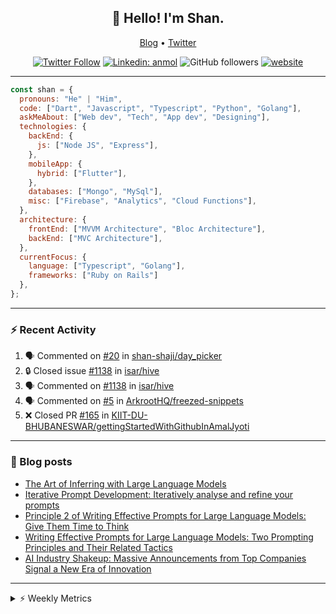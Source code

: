 <h2 align="center">👋 Hello! I'm Shan.</h2>
<p align="center">
  <a href="https://medium.com/feed/@shan-shaji">Blog</a> •
  <a href="https://twitter.com/intent/follow?screen_name=shan__shaji">Twitter</a>
</p>

<p align="center"><a href="https://twitter.com/intent/follow?screen_name=shan__shaji"><img src="https://img.shields.io/twitter/follow/shan__shaji?style=flat" alt="Twitter Follow"></a>
<a href="https://www.linkedin.com/in/shan-shaji/"><img src="https://img.shields.io/badge/shan-shaji?style=flat-square&amp;logo=Linkedin&amp;logoColor=white&amp;link=https://www.linkedin.com/in/shan-shaji/" alt="Linkedin: anmol"></a>
<img src="https://img.shields.io/github/followers/shan-shaji?label=Follow&amp;style=social" alt="GitHub followers">
<a href="http://shan-shaji.github.io/"><img src="https://img.shields.io/badge/Website-46a2f1.svg?&amp;style=flat-square&amp;logo=Google-Chrome&amp;logoColor=white&amp;link=http://shan-shaji.github.io/" alt="website"></a></p>

<hr>

```javascript
const shan = {
  pronouns: "He" | "Him",
  code: ["Dart", "Javascript", "Typescript", "Python", "Golang"],
  askMeAbout: ["Web dev", "Tech", "App dev", "Designing"],
  technologies: {
    backEnd: {
      js: ["Node JS", "Express"],
    },
    mobileApp: {
      hybrid: ["Flutter"],
    },
    databases: ["Mongo", "MySql"],
    misc: ["Firebase", "Analytics", "Cloud Functions"],
  },
  architecture: {
    frontEnd: ["MVVM Architecture", "Bloc Architecture"],
    backEnd: ["MVC Architecture"],
  },
  currentFocus: {
    language: ["Typescript", "Golang"],
    frameworks: ["Ruby on Rails"]
  },
};
```

---

### ⚡ Recent Activity

<!--START_SECTION:activity-->
1. 🗣 Commented on [#20](https://github.com/shan-shaji/day_picker/issues/20#issuecomment-1754365423) in [shan-shaji/day_picker](https://github.com/shan-shaji/day_picker)
2. 🔒 Closed issue [#1138](https://github.com/isar/hive/issues/1138) in [isar/hive](https://github.com/isar/hive)
3. 🗣 Commented on [#1138](https://github.com/isar/hive/issues/1138#issuecomment-1749941825) in [isar/hive](https://github.com/isar/hive)
4. 🗣 Commented on [#5](https://github.com/ArkrootHQ/freezed-snippets/issues/5#issuecomment-1716149855) in [ArkrootHQ/freezed-snippets](https://github.com/ArkrootHQ/freezed-snippets)
5. ❌ Closed PR [#165](https://github.com/KIIT-DU-BHUBANESWAR/gettingStartedWithGithubInAmalJyoti/pull/165) in [KIIT-DU-BHUBANESWAR/gettingStartedWithGithubInAmalJyoti](https://github.com/KIIT-DU-BHUBANESWAR/gettingStartedWithGithubInAmalJyoti)
<!--END_SECTION:activity-->

---

### 📕 Blog posts

<!-- BLOG-POST-LIST:START -->
- [The Art of Inferring with Large Language Models](https://dev.to/arkroot/the-art-of-inferring-with-large-language-models-243m)
- [Iterative Prompt Development: Iteratively analyse and refine your prompts](https://dev.to/arkroot/iterative-prompt-development-iteratively-analyse-and-refine-your-prompts-3ibl)
- [Principle 2 of Writing Effective Prompts for Large Language Models: Give Them Time to Think](https://dev.to/arkroot/principle-2-of-writing-effective-prompts-for-large-language-models-give-them-time-to-think-25j3)
- [Writing Effective Prompts for Large Language Models: Two Prompting Principles and Their Related Tactics](https://dev.to/arkroot/writing-effective-prompts-for-large-language-models-two-prompting-principles-and-their-related-tactics-151a)
- [AI Industry Shakeup: Massive Announcements from Top Companies Signal a New Era of Innovation](https://dev.to/shanshaji/ai-industry-shakeup-massive-announcements-from-top-companies-signal-a-new-era-of-innovation-pj7)
<!-- BLOG-POST-LIST:END -->

<hr>
<details>
    <summary>⚡ Weekly Metrics</summary>
    <p>
    
<!--START_SECTION:waka-->
![Code Time](http://img.shields.io/badge/Code%20Time-2%2C737%20hrs%2010%20mins-blue)

![Profile Views](http://img.shields.io/badge/Profile%20Views-0-blue)

**🐱 My GitHub Data** 

> 📦 ? Used in GitHub's Storage 
 > 
> 🏆 589 Contributions in the Year 2023
 > 
> 💼 Opted to Hire
 > 
> 📜 126 Public Repositories 
 > 
> 🔑 0 Private Repositories 
 > 
**I'm a Night 🦉** 

```text
🌞 Morning                6758 commits        ████░░░░░░░░░░░░░░░░░░░░░   15.00 % 
🌆 Daytime                13117 commits       ███████░░░░░░░░░░░░░░░░░░   29.11 % 
🌃 Evening                18783 commits       ██████████░░░░░░░░░░░░░░░   41.69 % 
🌙 Night                  6397 commits        ████░░░░░░░░░░░░░░░░░░░░░   14.20 % 
```
📅 **I'm Most Productive on Thursday** 

```text
Monday                   7267 commits        ████░░░░░░░░░░░░░░░░░░░░░   16.13 % 
Tuesday                  7571 commits        ████░░░░░░░░░░░░░░░░░░░░░   16.80 % 
Wednesday                5733 commits        ███░░░░░░░░░░░░░░░░░░░░░░   12.72 % 
Thursday                 8730 commits        █████░░░░░░░░░░░░░░░░░░░░   19.38 % 
Friday                   8391 commits        █████░░░░░░░░░░░░░░░░░░░░   18.62 % 
Saturday                 3670 commits        ██░░░░░░░░░░░░░░░░░░░░░░░   08.15 % 
Sunday                   3693 commits        ██░░░░░░░░░░░░░░░░░░░░░░░   08.20 % 
```


📊 **This Week I Spent My Time On** 

```text
🕑︎ Time Zone: Asia/Kolkata

💬 Programming Languages: 
Dart                     3 hrs 20 mins       ████████████████░░░░░░░░░   64.28 % 
YAML                     48 mins             ████░░░░░░░░░░░░░░░░░░░░░   15.54 % 
Assembly                 24 mins             ██░░░░░░░░░░░░░░░░░░░░░░░   07.77 % 
JavaScript               16 mins             █░░░░░░░░░░░░░░░░░░░░░░░░   05.34 % 
textmate                 7 mins              █░░░░░░░░░░░░░░░░░░░░░░░░   02.53 % 

🔥 Editors: 
Android Studio           4 hrs 50 mins       ███████████████████████░░   92.92 % 
VS Code                  22 mins             ██░░░░░░░░░░░░░░░░░░░░░░░   07.08 % 

🐱‍💻 Projects: 
turbo-flutter            4 hrs 50 mins       ███████████████████████░░   92.92 % 
cherry_pick              16 mins             █░░░░░░░░░░░░░░░░░░░░░░░░   05.39 % 
turbo                    5 mins              ░░░░░░░░░░░░░░░░░░░░░░░░░   01.69 % 

💻 Operating System: 
Mac                      5 hrs 12 mins       █████████████████████████   100.00 % 
```

**I Mostly Code in Dart** 

```text
Dart                     52 repos            ████████████░░░░░░░░░░░░░   46.43 % 
Python                   6 repos             █░░░░░░░░░░░░░░░░░░░░░░░░   05.36 % 
TypeScript               4 repos             █░░░░░░░░░░░░░░░░░░░░░░░░   03.57 % 
C++                      3 repos             █░░░░░░░░░░░░░░░░░░░░░░░░   02.68 % 
Shell                    1 repo              ░░░░░░░░░░░░░░░░░░░░░░░░░   00.89 % 
```




 Last Updated on 16/10/2023 18:53:57 UTC
<!--END_SECTION:waka-->

</p>
 </details>
